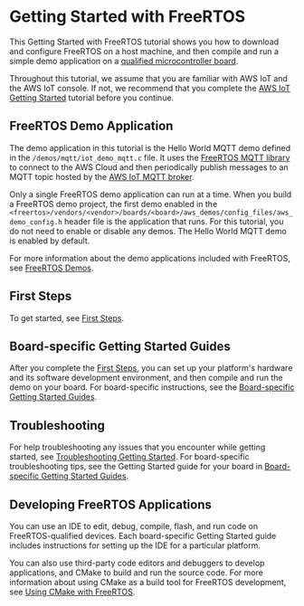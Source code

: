 # Getting Started with FreeRTOS<a name="freertos-getting-started"></a>

This Getting Started with FreeRTOS tutorial shows you how to download and configure FreeRTOS on a host machine, and then compile and run a simple demo application on a [qualified microcontroller board](https://devices.amazonaws.com/search?page=1&sv=freertos)\.

Throughout this tutorial, we assume that you are familiar with AWS IoT and the AWS IoT console\. If not, we recommend that you complete the [AWS IoT Getting Started](https://docs.aws.amazon.com/iot/latest/developerguide/iot-gs.html) tutorial before you continue\.

## FreeRTOS Demo Application<a name="w13aab7b7"></a>

The demo application in this tutorial is the Hello World MQTT demo defined in the `/demos/mqtt/iot_demo_mqtt.c` file\. It uses the [FreeRTOS MQTT library](freertos-lib-cloud-mqtt.md) to connect to the AWS Cloud and then periodically publish messages to an MQTT topic hosted by the [AWS IoT MQTT broker](https://docs.aws.amazon.com/iot/latest/developerguide/mqtt.html)\.

Only a single FreeRTOS demo application can run at a time\. When you build a FreeRTOS demo project, the first demo enabled in the `<freertos>/vendors/<vendor>/boards/<board>/aws_demos/config_files/aws_demo_config.h` header file is the application that runs\. For this tutorial, you do not need to enable or disable any demos\. The Hello World MQTT demo is enabled by default\.

For more information about the demo applications included with FreeRTOS, see [FreeRTOS Demos](freertos-next-steps.md)\.

## First Steps<a name="w13aab7b9"></a>

To get started, see [First Steps](freertos-prereqs.md)\.

## Board\-specific Getting Started Guides<a name="w13aab7c11"></a>

After you complete the [First Steps](freertos-prereqs.md), you can set up your platform's hardware and its software development environment, and then compile and run the demo on your board\. For board\-specific instructions, see the [Board\-specific Getting Started Guides](getting-started-guides.md)\.

## Troubleshooting<a name="w13aab7c13"></a>

For help troubleshooting any issues that you encounter while getting started, see [Troubleshooting Getting Started](gsg-troubleshooting.md)\. For board\-specific troubleshooting tips, see the Getting Started guide for your board in [Board\-specific Getting Started Guides](getting-started-guides.md)\.

## Developing FreeRTOS Applications<a name="w13aab7c15"></a>

You can use an IDE to edit, debug, compile, flash, and run code on FreeRTOS\-qualified devices\. Each board\-specific Getting Started guide includes instructions for setting up the IDE for a particular platform\.

You can also use third\-party code editors and debuggers to develop applications, and CMake to build and run the source code\. For more information about using CMake as a build tool for FreeRTOS development, see [Using CMake with FreeRTOS](getting-started-cmake.md)\. 